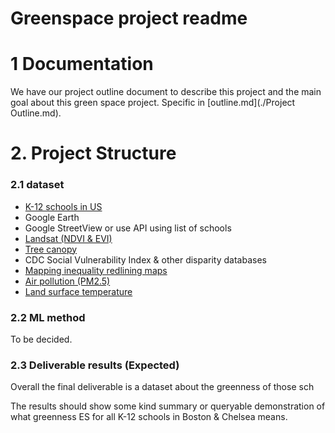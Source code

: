 # Greenspace project readme

# 1 Documentation
We have our project outline document to describe this project and the main goal about this green space project. Specific in [outline.md](./Project Outline.md).





# 2. Project Structure

### 2.1 dataset

* [K-12 schools in US](https://nces.ed.gov/programs/edge/geographic/schoollocations)
* Google Earth
* Google StreetView or use API using list of schools
* [Landsat (NDVI & EVI)](https://developers.google.com/earth-engine/datasets/catalog/LANDSAT_LC08_C01_T1_8DAY_EVI)
* [Tree canopy](https://data.fs.usda.gov/geodata/rastergateway/treecanopycover/)
* CDC Social Vulnerability Index & other disparity databases 
* [Mapping inequality redlining maps](https://www.atsdr.cdc.gov/placeandhealth/svi/index.html)
* [Air pollution (PM2.5)](https://beta.sedac.ciesin.columbia.edu/data/set/aqdh-pm2-5-concentrations-contiguous-us-1-km-2000-2016)
* [Land surface temperature](https://www.usgs.gov/landsat-missions/landsat-collection-2-surface-temperature) 

### 2.2 ML method

To be decided.

### 2.3 Deliverable results (Expected)

Overall the final deliverable is a dataset about the greenness of those sch

The results should show some kind summary or queryable demonstration of what greenness ES for all K-12 schools in Boston & Chelsea means. 
